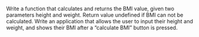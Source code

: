 Write a function that calculates and returns the BMI value, given two parameters height and weight. Return value undefined if BMI can not be calculated. Write an application that allows the user to input their height and weight, and shows their BMI after a “calculate BMI” button is pressed.